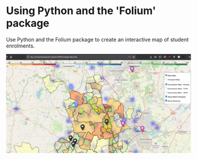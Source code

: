 
# Using Python and the 'Folium' package

Use Python and the Folium package to create an interactive map of
student enrolments.

![abstract](../images/map.jpg)

